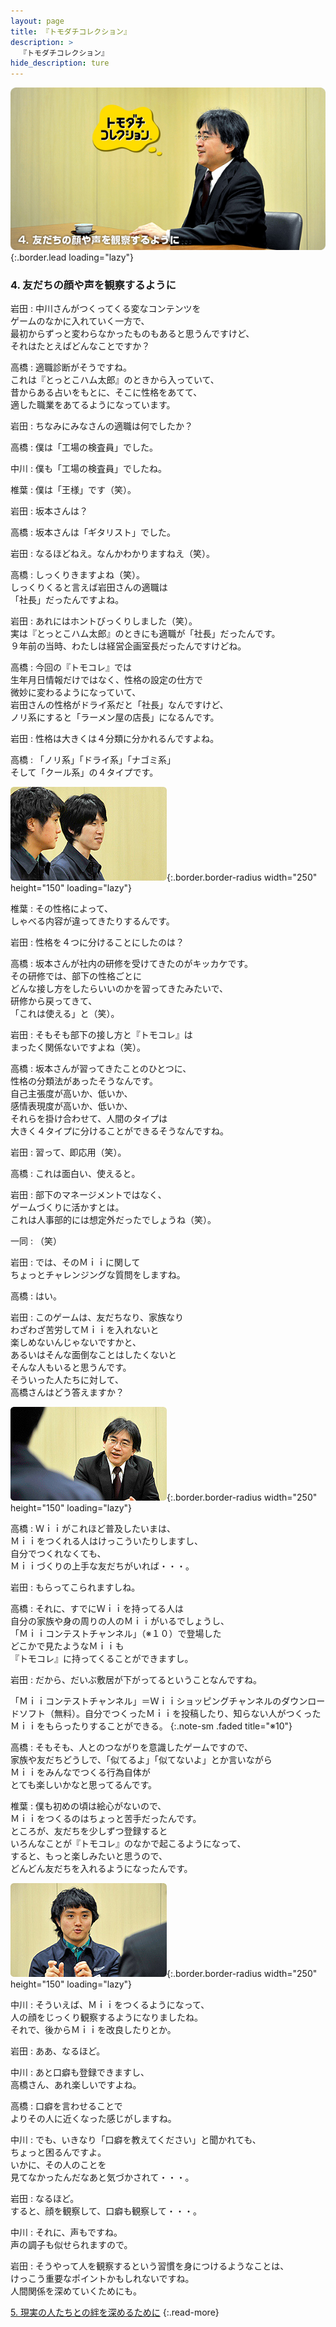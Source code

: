 ```yaml
---
layout: page
title: 『トモダチコレクション』
description: >
  『トモダチコレクション』
hide_description: ture
---
```


![](/interviews/jp/nds/ccuj/vol1/img/mainvisual4.jpg){:.border.lead loading="lazy"}

### 4. 友だちの顔や声を観察するように

岩田
: 中川さんがつくってくる変なコンテンツを<br>ゲームのなかに入れていく一方で、<br>最初からずっと変わらなかったものもあると思うんですけど、<br>それはたとえばどんなことですか？

高橋
: 適職診断がそうですね。<br>これは『とっとこハム太郎』のときから入っていて、<br>昔からある占いをもとに、そこに性格をあてて、<br>適した職業をあてるようになっています。

岩田
: ちなみにみなさんの適職は何でしたか？

高橋
: 僕は「工場の検査員」でした。

中川
: 僕も「工場の検査員」でしたね。

椎葉
: 僕は「王様」です（笑）。

岩田
: 坂本さんは？

高橋
: 坂本さんは「ギタリスト」でした。

岩田
: なるほどねえ。なんかわかりますねえ（笑）。

高橋
: しっくりきますよね（笑）。<br>しっくりくると言えば岩田さんの適職は<br>「社長」だったんですよね。

岩田
: あれにはホントびっくりしました（笑）。<br>実は『とっとこハム太郎』のときにも適職が「社長」だったんです。<br>９年前の当時、わたしは経営企画室長だったんですけどね。

高橋
: 今回の『トモコレ』では<br>生年月日情報だけではなく、性格の設定の仕方で<br>微妙に変わるようになっていて、<br>岩田さんの性格がドライ系だと「社長」なんですけど、<br>ノリ系にすると「ラーメン屋の店長」になるんです。

岩田
: 性格は大きくは４分類に分かれるんですよね。

高橋
: 「ノリ系」「ドライ系」「ナゴミ系」<br>そして「クール系」の４タイプです。

![](/interviews/jp/nds/ccuj/vol1/img/photo12.jpg){:.border.border-radius width="250" height="150" loading="lazy"}

椎葉
: その性格によって、<br>しゃべる内容が違ってきたりするんです。

岩田
: 性格を４つに分けることにしたのは？

高橋
: 坂本さんが社内の研修を受けてきたのがキッカケです。<br>その研修では、部下の性格ごとに<br>どんな接し方をしたらいいのかを習ってきたみたいで、<br>研修から戻ってきて、<br>「これは使える」と（笑）。

岩田
: そもそも部下の接し方と『トモコレ』は<br>まったく関係ないですよね（笑）。

高橋
: 坂本さんが習ってきたことのひとつに、<br>性格の分類法があったそうなんです。<br>自己主張度が高いか、低いか、<br>感情表現度が高いか、低いか、<br>それらを掛け合わせて、人間のタイプは<br>大きく４タイプに分けることができるそうなんですね。

岩田
: 習って、即応用（笑）。

高橋
: これは面白い、使えると。

岩田
: 部下のマネージメントではなく、<br>ゲームづくりに活かすとは。<br>これは人事部的には想定外だったでしょうね（笑）。

一同
: （笑）

岩田
: では、そのＭｉｉに関して<br>ちょっとチャレンジングな質問をしますね。

高橋
: はい。

岩田
: このゲームは、友だちなり、家族なり<br>わざわざ苦労してＭｉｉを入れないと<br>楽しめないんじゃないですかと、<br>あるいはそんな面倒なことはしたくないと<br>そんな人もいると思うんです。<br>そういった人たちに対して、<br>高橋さんはどう答えますか？

![](/interviews/jp/nds/ccuj/vol1/img/photo13.jpg){:.border.border-radius width="250" height="150" loading="lazy"}

高橋
: Ｗｉｉがこれほど普及したいまは、<br>Ｍｉｉをつくれる人はけっこういたりしますし、<br>自分でつくれなくても、<br>Ｍｉｉづくりの上手な友だちがいれば・・・。

岩田
: もらってこられますしね。

高橋
: それに、すでにＷｉｉを持ってる人は<br>自分の家族や身の周りの人のＭｉｉがいるでしょうし、<br>「Ｍｉｉコンテストチャンネル」（※１０）で登場した<br>どこかで見たようなＭｉｉも<br>『トモコレ』に持ってくることができますし。

岩田
: だから、だいぶ敷居が下がってるということなんですね。

「Ｍｉｉコンテストチャンネル」＝Ｗｉｉショッピングチャンネルのダウンロードソフト（無料）。自分でつくったＭｉｉを投稿したり、知らない人がつくったＭｉｉをもらったりすることができる。
{:.note-sm .faded title="※10"}

高橋
: そもそも、人とのつながりを意識したゲームですので、<br>家族や友だちどうしで、「似てるよ」「似てないよ」とか言いながら<br>Ｍｉｉをみんなでつくる行為自体が<br>とても楽しいかなと思ってるんです。

椎葉
: 僕も初めの頃は絵心がないので、<br>Ｍｉｉをつくるのはちょっと苦手だったんです。<br>ところが、友だちを少しずつ登録すると<br>いろんなことが『トモコレ』のなかで起こるようになって、<br>すると、もっと楽しみたいと思うので、<br>どんどん友だちを入れるようになったんです。

![](/interviews/jp/nds/ccuj/vol1/img/photo14.jpg){:.border.border-radius width="250" height="150" loading="lazy"}

中川
: そういえば、Ｍｉｉをつくるようになって、<br>人の顔をじっくり観察するようになりましたね。<br>それで、後からＭｉｉを改良したりとか。

岩田
: ああ、なるほど。

中川
: あと口癖も登録できますし、<br>高橋さん、あれ楽しいですよね。

高橋
: 口癖を言わせることで<br>よりその人に近くなった感じがしますね。

中川
: でも、いきなり「口癖を教えてください」と聞かれても、<br>ちょっと困るんですよ。<br>いかに、その人のことを<br>見てなかったんだなあと気づかされて・・・。

岩田
: なるほど。<br>すると、顔を観察して、口癖も観察して・・・。

中川
: それに、声もですね。<br>声の調子も似せられますので。

岩田
: そうやって人を観察するという習慣を身につけるようなことは、<br>けっこう重要なポイントかもしれないですね。<br>人間関係を深めていくためにも。

[5. 現実の人たちとの絆を深めるために](5.md)
{:.read-more}

